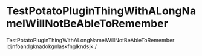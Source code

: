 # TestPotatoPluginThingWithALongNameIWillNotBeAbleToRemember
TestPotatoPluginThingWithALongNameIWillNotBeAbleToRemember
ldjnfoandgknadokgnlaskfnglkndsjk /